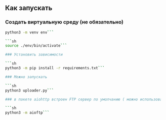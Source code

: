 ## Как запускать

### Создать виртуальную среду (не обязательно)

```sh
python3 -m venv env```

```sh
source ./env/bin/activate```

### Установить зависимости

```sh
python3 -m pip install -r requirements.txt```

### Можно запускать 

```sh
python3 uploader.py```

### в пакете aiohttp встроен FTP сервер по умолчанию ( можно использовать для проверки )

```sh
python3 -m aioftp```
